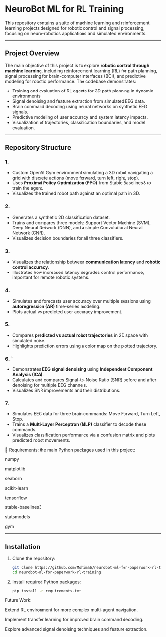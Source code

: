 
# NeuroBot ML for RL Training

This repository contains a suite of machine learning and reinforcement learning projects designed for robotic control and signal processing, focusing on neuro-robotics applications and simulated environments.

---

## Project Overview

The main objective of this project is to explore **robotic control through machine learning**, including reinforcement learning (RL) for path planning, signal processing for brain-computer interfaces (BCI), and predictive modeling for robotic performance. The codebase demonstrates:

- Training and evaluation of RL agents for 3D path planning in dynamic environments.
- Signal denoising and feature extraction from simulated EEG data.
- Brain command decoding using neural networks on synthetic EEG signals.
- Predictive modeling of user accuracy and system latency impacts.
- Visualization of trajectories, classification boundaries, and model evaluation.

---

## Repository Structure 

### 1. 
- Custom OpenAI Gym environment simulating a 3D robot navigating a grid with discrete actions (move forward, turn left, right, stop).  
- Uses **Proximal Policy Optimization (PPO)** from Stable Baselines3 to train the agent.  
- Visualizes the trained robot path against an optimal path in 3D.

### 2. 
- Generates a synthetic 2D classification dataset.  
- Trains and compares three models: Support Vector Machine (SVM), Deep Neural Network (DNN), and a simple Convolutional Neural Network (CNN).  
- Visualizes decision boundaries for all three classifiers.

### 3.   
- Visualizes the relationship between **communication latency** and **robotic control accuracy**.  
- Illustrates how increased latency degrades control performance, important for remote robotic systems.

### 4.   
- Simulates and forecasts user accuracy over multiple sessions using **autoregression (AR)** time-series modeling.  
- Plots actual vs predicted user accuracy improvement.

### 5. 
- Compares **predicted vs actual robot trajectories** in 2D space with simulated noise.  
- Highlights prediction errors using a color map on the plotted trajectory.

### 6. `  
- Demonstrates **EEG signal denoising** using **Independent Component Analysis (ICA)**.  
- Calculates and compares Signal-to-Noise Ratio (SNR) before and after denoising for multiple EEG channels.  
- Visualizes SNR improvements and their distributions.

### 7.   
- Simulates EEG data for three brain commands: Move Forward, Turn Left, Stop.  
- Trains a **Multi-Layer Perceptron (MLP)** classifier to decode these commands.  
- Visualizes classification performance via a confusion matrix and plots predicted robot movements.

🤖 Requirements: the main Python packages used in this project:

numpy

matplotlib

seaborn

scikit-learn

tensorflow

stable-baselines3

statsmodels

gym

---

## Installation

1. Clone the repository:
   ```bash
   git clone https://github.com/Mohima6/neurobot-ml-for-paperwork-rl-training.git
   cd neurobot-ml-for-paperwork-rl-training
   
2. Install required Python packages:
    ```bash
    pip install -r requirements.txt


Future Work: 

Extend RL environment for more complex multi-agent navigation.

Implement transfer learning for improved brain command decoding.

Explore advanced signal denoising techniques and feature extraction.

